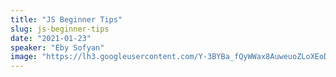 ```yaml
---
title: "JS Beginner Tips"
slug: js-beginner-tips
date: "2021-01-23"
speaker: "Eby Sofyan"
image: "https://lh3.googleusercontent.com/Y-3BYBa_fQyWWax8AuweuoZLoXEoDowfVo-daXmFNKGau1BY4PvDFPfO9vftgEAXIZsc0m1H-JxjPAJO6J19eOfeORBsz-BM5n1i=w600"
---
```


